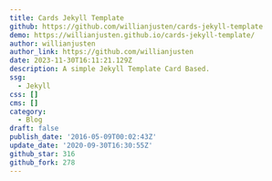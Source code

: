 ```yaml
---
title: Cards Jekyll Template
github: https://github.com/willianjusten/cards-jekyll-template
demo: https://willianjusten.github.io/cards-jekyll-template/
author: willianjusten
author_link: https://github.com/willianjusten
date: 2023-11-30T16:11:21.129Z
description: A simple Jekyll Template Card Based.
ssg:
  - Jekyll
css: []
cms: []
category:
  - Blog
draft: false
publish_date: '2016-05-09T00:02:43Z'
update_date: '2020-09-30T16:30:55Z'
github_star: 316
github_fork: 278
---
```

